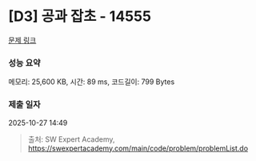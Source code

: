 # [D3] 공과 잡초 - 14555 

[문제 링크](https://swexpertacademy.com/main/code/problem/problemDetail.do?contestProbId=AYGtoa3qARcDFARC) 

### 성능 요약

메모리: 25,600 KB, 시간: 89 ms, 코드길이: 799 Bytes

### 제출 일자

2025-10-27 14:49



> 출처: SW Expert Academy, https://swexpertacademy.com/main/code/problem/problemList.do